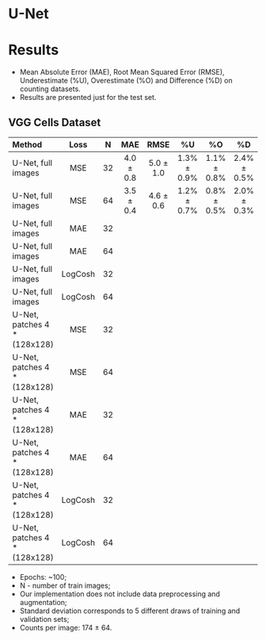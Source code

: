 # U-Net

# Results
* Mean Absolute Error (MAE), Root Mean Squared Error (RMSE), Underestimate (%U), Overestimate (%O) and Difference (%D) on counting datasets.
* Results are presented just for the test set.

## VGG Cells Dataset
| Method                       | Loss    | N     | MAE       | RMSE       | %U          | %O          | %D          |
| :---                         | :---:   | :---: | :---:     | :---:      | :---:       | :---:       | :---:       |
| U-Net, full images           | MSE     | 32    | 4.0 ± 0.8 | 5.0 ± 1.0  | 1.3% ± 0.9% | 1.1% ± 0.8% | 2.4% ± 0.5% |
| U-Net, full images           | MSE     | 64    | 3.5 ± 0.4 | 4.6 ± 0.6  | 1.2% ± 0.7% | 0.8% ± 0.5% | 2.0% ± 0.3% |
| U-Net, full images           | MAE     | 32    | | | | | | 
| U-Net, full images           | MAE     | 64    | | | | | | 
| U-Net, full images           | LogCosh | 32    | | | | | | 
| U-Net, full images           | LogCosh | 64    | | | | | |
| U-Net, patches 4 * (128x128) | MSE     | 32    | | | | | |
| U-Net, patches 4 * (128x128) | MSE     | 64    | | | | | |
| U-Net, patches 4 * (128x128) | MAE     | 32    | | | | | |
| U-Net, patches 4 * (128x128) | MAE     | 64    | | | | | |
| U-Net, patches 4 * (128x128) | LogCosh | 32    | | | | | |
| U-Net, patches 4 * (128x128) | LogCosh | 64    | | | | | |

* Epochs: ~100;
* N - number of train images;
* Our implementation does not include data preprocessing and augmentation;
* Standard deviation corresponds to 5 different draws of training and validation sets;
* Counts per image: 174 ± 64.
